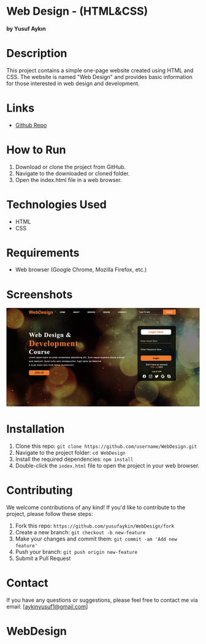 # Web Design - (HTML&CSS)

#### by Yusuf Aykın

# Description

This project contains a simple one-page website created using HTML and CSS. The website is named "Web Design" and provides basic information for those interested in web design and development.

# Links

- [Github Repo](https://github.com/yusufaykin/WebDesign)

# How to Run

1. Download or clone the project from GitHub.
2. Navigate to the downloaded or cloned folder.
3. Open the index.html file in a web browser.

# Technologies Used

- HTML
- CSS

# Requirements

- Web browser (Google Chrome, Mozilla Firefox, etc.)

# Screenshots

<img src="/Capture.png">

# Installation

1. Clone this repo: `git clone https://github.com/username/WebDesign.git`
2. Navigate to the project folder: `cd WebDesign`
3. Install the required dependencies: `npm install`
4. Double-click the `index.html` file to open the project in your web browser.

# Contributing

We welcome contributions of any kind! If you'd like to contribute to the project, please follow these steps:

1. Fork this repo: `https://github.com/yusufaykin/WebDesign/fork`
2. Create a new branch: `git checkout -b new-feature`
3. Make your changes and commit them: `git commit -am 'Add new feature'`
4. Push your branch: `git push origin new-feature`
5. Submit a Pull Request

# Contact

If you have any questions or suggestions, please feel free to contact me via email: [aykinyusuf1@gmail.com]
# WebDesign
